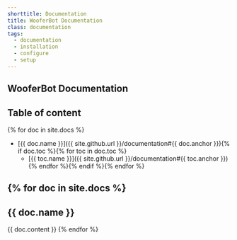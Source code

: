 ```yaml
---
shorttitle: Documentation
title: WooferBot Documentation
class: documentation
tags:
  - documentation
  - installation
  - configure
  - setup
---
```

## WooferBot Documentation

## Table of content
{% for doc in site.docs %}
- [{{ doc.name }}]({{ site.github.url }}/documentation#{{ doc.anchor }}){% if doc.toc %}{% for toc in doc.toc %}
  - [{{ toc.name }}]({{ site.github.url }}/documentation#{{ toc.anchor }}){% endfor %}{% endif %}{% endfor %}


{% for doc in site.docs %}
---
## {{ doc.name }}
{{ doc.content }}
{% endfor %}
